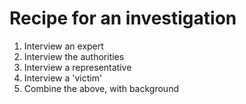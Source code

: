 # Recipe for an investigation

1. Interview an expert
2. Interview the authorities
3. Interview a representative
4. Interview a 'victim' 
5. Combine the above, with background
